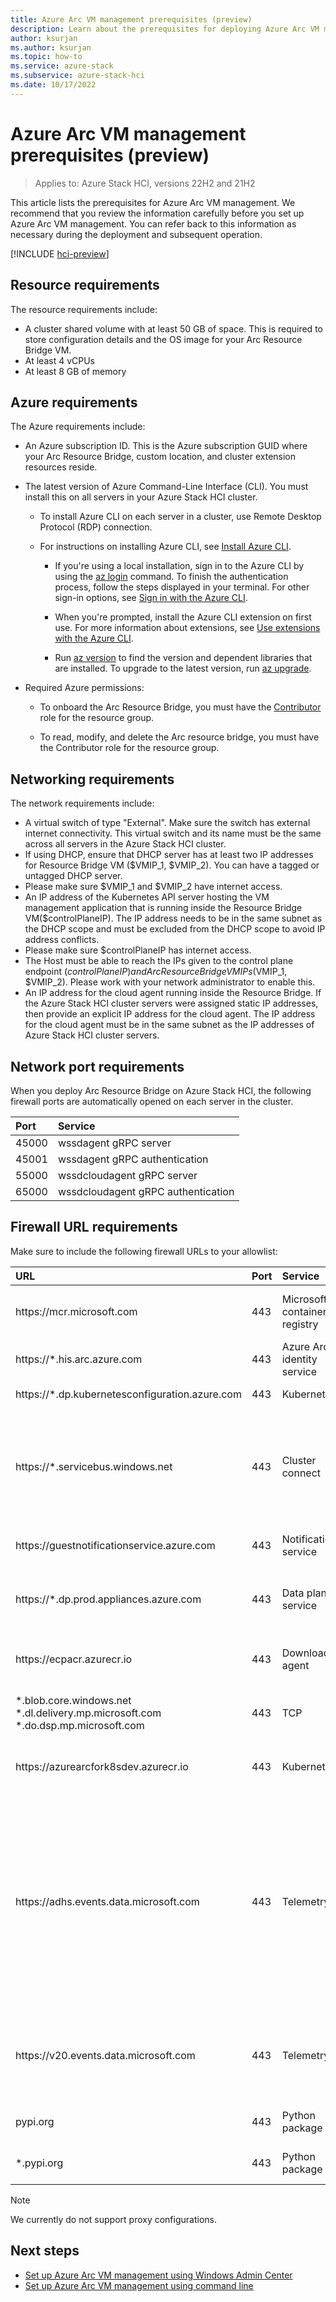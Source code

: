 ```yaml
---
title: Azure Arc VM management prerequisites (preview)
description: Learn about the prerequisites for deploying Azure Arc VM management (preview).
author: ksurjan
ms.author: ksurjan
ms.topic: how-to
ms.service: azure-stack
ms.subservice: azure-stack-hci
ms.date: 10/17/2022
---
```


# Azure Arc VM management prerequisites (preview)

> Applies to: Azure Stack HCI, versions 22H2 and 21H2

This article lists the prerequisites for Azure Arc VM management. We recommend that you review the information carefully before you set up Azure Arc VM management. You can refer back to this information as necessary during the deployment and subsequent operation.

[!INCLUDE [hci-preview](../../includes/hci-preview.md)]

## Resource requirements

The resource requirements include:

- A cluster shared volume with at least 50 GB of space. This is required to store configuration details and the OS image for your Arc Resource Bridge VM.
- At least 4 vCPUs
- At least 8 GB of memory

## Azure requirements

The Azure requirements include:

- An Azure subscription ID. This is the Azure subscription GUID where your Arc Resource Bridge, custom location, and cluster extension resources reside.

- The latest version of Azure Command-Line Interface (CLI). You must install this on all servers in your Azure Stack HCI cluster.

  - To install Azure CLI on each server in a cluster, use Remote Desktop Protocol (RDP) connection.
  
  - For instructions on installing Azure CLI, see [Install Azure CLI](/cli/azure/install-azure-cli-windows).
  
    - If you're using a local installation, sign in to the Azure CLI by using the [az login](/cli/azure/reference-index#az-login) command. To finish the authentication process, follow the steps displayed in your terminal. For other sign-in options, see [Sign in with the Azure CLI](/cli/azure/authenticate-azure-cli).

    - When you're prompted, install the Azure CLI extension on first use. For more information about extensions, see [Use extensions with the Azure CLI](/cli/azure/azure-cli-extensions-overview).

    - Run [az version](/cli/azure/reference-index?#az-version) to find the version and dependent libraries that are installed. To upgrade to the latest version, run [az upgrade](/cli/azure/reference-index?#az-upgrade).

- Required Azure permissions:

  - To onboard the Arc Resource Bridge, you must have the [Contributor](/azure/role-based-access-control/built-in-roles#contributor) role for the resource group.
    
  - To read, modify, and delete the Arc resource bridge, you must have the Contributor role for the resource group.

## Networking requirements

The network requirements include:

- A virtual switch of type "External". Make sure the switch has external internet connectivity. This virtual switch and its name must be the same across all servers in the Azure Stack HCI cluster.
- If using DHCP, ensure that DHCP server has at least two IP addresses for Resource Bridge VM ($VMIP_1, $VMIP_2). You can have a tagged or untagged DHCP server.
- Please make sure $VMIP_1 and $VMIP_2 have internet access.
- An IP address of the Kubernetes API server hosting the VM management application that is running inside the Resource Bridge VM($controlPlaneIP). The IP address needs to be in the same subnet as the DHCP scope and must be excluded from the DHCP scope to avoid IP address conflicts.
- Please make sure $controlPlaneIP has internet access.
- The Host must be able to reach the IPs given to the control plane endpoint ($controlPlaneIP) and Arc Resource Bridge VM IPs ($VMIP_1, $VMIP_2). Please work with your network administrator to enable this.
- An IP address for the cloud agent running inside the Resource Bridge. If the Azure Stack HCI cluster servers were assigned static IP addresses, then provide an explicit IP address for the cloud agent. The IP address for the cloud agent must be in the same subnet as the IP addresses of Azure Stack HCI cluster servers.

## Network port requirements

When you deploy Arc Resource Bridge on Azure Stack HCI, the following firewall ports are automatically opened on each server in the cluster.

| **Port** | **Service** |
|:---------|:------------|
| 45000    | wssdagent gRPC server |
| 45001    | wssdagent gRPC authentication |
| 55000    | wssdcloudagent gRPC server |
| 65000    | wssdcloudagent gRPC authentication |

## Firewall URL requirements

Make sure to include the following firewall URLs to your allowlist:

| **URL** | **Port** | **Service** | **Notes** |
|:--------|:---------|:------------|:----------|
| https\://mcr.microsoft.com | 443 | Microsoft container registry | Used for official Microsoft artifacts such as container images |
| https\://*.his.arc.azure.com | 443 | Azure Arc identity service | Used for identity and access control |
| https\://*.dp.kubernetesconfiguration.azure.com | 443 | Kubernetes | Used for Azure Arc configuration |
| https\://*.servicebus.windows.net | 443 | Cluster connect | Used to securely connect to Azure Arc-enabled Kubernetes clusters without requiring any inbound port to be enabled on the firewall |
| https\://guestnotificationservice.azure.com | 443 | Notification service | Used for guest notification operations |
| https\://*.dp.prod.appliances.azure.com | 443 | Data plane service | Used for data plane operations for Resource bridge (appliance) | 
| https\://ecpacr.azurecr.io | 443 | Download agent | Used to download Resource bridge (appliance) container images |
| *.blob.core.windows.net <br> *.dl.delivery.mp.microsoft.com <br> *.do.dsp.mp.microsoft.com | 443 | TCP | Used to download Resource bridge (appliance) images |
| https\://azurearcfork8sdev.azurecr.io | 443 | Kubernetes | Used to download Azure Arc for Kubernetes container images
| https\://adhs.events.data.microsoft.com | 443 | Telemetry | ADHS is a telemetry service running inside the appliance/mariner OS. Used periodically to send required diagnostic data to Microsoft from control plane nodes. Used when telemetry is coming off mariner, which would mean any Kubernetes control plane |
| https\://v20.events.data.microsoft.com  | 443 | Telemetry | Used periodically to send required diagnostic data to Microsoft from the Azure Stack HCI or Windows Server host |
| pypi.org  | 443 | Python package | Validate Kubernetes and Python versions |
| *.pypi.org  | 443 | Python package | Validate Kubernetes and Python versions |

> [!NOTE]
> We currently do not support proxy configurations.

## Next steps

- [Set up Azure Arc VM management using Windows Admin Center](deploy-arc-resource-bridge-using-wac.md)
- [Set up Azure Arc VM management using command line](deploy-arc-resource-bridge-using-command-line.md)

